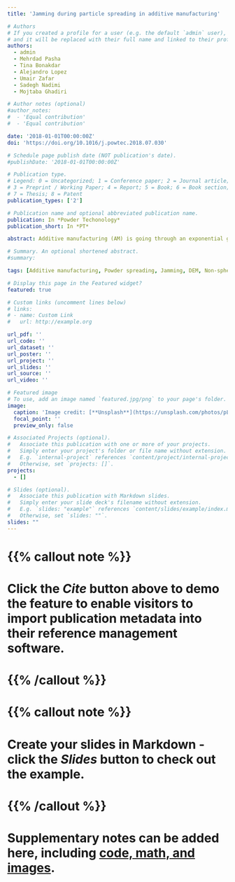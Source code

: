 ```yaml
---
title: 'Jamming during particle spreading in additive manufacturing'

# Authors
# If you created a profile for a user (e.g. the default `admin` user), write the username (folder name) here
# and it will be replaced with their full name and linked to their profile.
authors:
  - admin
  - Mehrdad Pasha
  - Tina Bonakdar
  - Alejandro Lopez
  - Umair Zafar
  - Sadegh Nadimi
  - Mojtaba Ghadiri

# Author notes (optional)
#author_notes:
#  - 'Equal contribution'
#  - 'Equal contribution'

date: '2018-01-01T00:00:00Z'
doi: 'https://doi.org/10.1016/j.powtec.2018.07.030'

# Schedule page publish date (NOT publication's date).
#publishDate: '2018-01-01T00:00:00Z'

# Publication type.
# Legend: 0 = Uncategorized; 1 = Conference paper; 2 = Journal article;
# 3 = Preprint / Working Paper; 4 = Report; 5 = Book; 6 = Book section;
# 7 = Thesis; 8 = Patent
publication_types: ['2']

# Publication name and optional abbreviated publication name.
publication: In *Powder Techonology*
publication_short: In *PT*

abstract: Additive manufacturing (AM) is going through an exponential growth, due to its enormous potential for rapid manufacturing of complex shapes. One of the manufacturing methods is based on powder processing, but its major bottleneck is associated with powder spreading, as mechanical arching adversely affects both product quality and speed of production. Here we analyse transient jamming of gas-atomised metal powders during spreading. These particles are highly frictional, as they have asperities and multiple spheres and are prone to jamming in narrow gaps. Therefore their detailed characterisations of mechanical properties are critical to be able to reliably predict the jamming frequency as influenced by powder properties and process conditions. Special methods have been used to determine the physical and mechanical properties of gas-atomised stainless steel powders. These properties are then used in numerical simulations of powder spreading by the Discrete Element Method. Particle shape is reconstructed for the simulations as a function of particle size. The characteristic size D90 by number (i.e. the particle size, based on the projected-area diameter, for which 90% of particles by number are smaller than this value) is used as the particle dimension accountable for jamming. Jamming is manifested by empty patches over the work surface. Its frequency and period have been characterised as a function of the spreader gap height, expressed as multiple of D90. The probability of formation of empty patches and their mean length, the latter indicating jamming duration, increase sharply with the decrease of the gap height. The collapse of the mechanical arches leads to particle bursts after the blade. The frequency of jamming for a given survival time decreases exponentially as the survival time increases.

# Summary. An optional shortened abstract.
#summary: 

tags: [Additive manufacturing, Powder spreading, Jamming, DEM, Non-spherical particle]

# Display this page in the Featured widget?
featured: true

# Custom links (uncomment lines below)
# links:
# - name: Custom Link
#   url: http://example.org

url_pdf: ''
url_code: ''
url_dataset: ''
url_poster: ''
url_project: ''
url_slides: ''
url_source: ''
url_video: ''

# Featured image
# To use, add an image named `featured.jpg/png` to your page's folder.
image:
  caption: 'Image credit: [**Unsplash**](https://unsplash.com/photos/pLCdAaMFLTE)'
  focal_point: ''
  preview_only: false

# Associated Projects (optional).
#   Associate this publication with one or more of your projects.
#   Simply enter your project's folder or file name without extension.
#   E.g. `internal-project` references `content/project/internal-project/index.md`.
#   Otherwise, set `projects: []`.
projects:
  - []

# Slides (optional).
#   Associate this publication with Markdown slides.
#   Simply enter your slide deck's filename without extension.
#   E.g. `slides: "example"` references `content/slides/example/index.md`.
#   Otherwise, set `slides: ""`.
slides: ""
---
```


# {{% callout note %}}
# Click the _Cite_ button above to demo the feature to enable visitors to import publication metadata into their reference management software.
# {{% /callout %}}

# {{% callout note %}}
# Create your slides in Markdown - click the _Slides_ button to check out the example.
# {{% /callout %}}

# Supplementary notes can be added here, including [code, math, and images](https://wowchemy.com/docs/writing-markdown-latex/).
